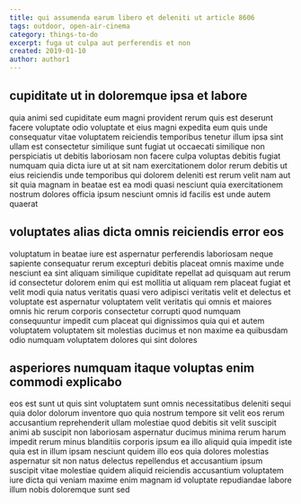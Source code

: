 ```yaml
---
title: qui assumenda earum libero et deleniti ut article 8606
tags: outdoor, open-air-cinema
category: things-to-do
excerpt: fuga ut culpa aut perferendis et non
created: 2019-01-10
author: author1
---
```


## cupiditate ut in doloremque ipsa et labore

quia animi sed cupiditate eum magni provident rerum quis est deserunt facere voluptate odio voluptate et eius magni expedita eum quis unde consequatur vitae voluptatem reiciendis temporibus tenetur illum ipsa sint ullam est consectetur similique sunt fugiat ut occaecati similique non perspiciatis ut debitis laboriosam non facere culpa voluptas debitis fugiat numquam quia dicta iure ut at sit nam exercitationem dolor rerum debitis ut eius reiciendis unde temporibus qui dolorem deleniti est rerum velit nam aut sit quia magnam in beatae est ea modi quasi nesciunt quia exercitationem nostrum dolores officia ipsum nesciunt omnis id facilis est unde autem quaerat

## voluptates alias dicta omnis reiciendis error eos

voluptatum in beatae iure est aspernatur perferendis laboriosam neque sapiente consequatur rerum excepturi debitis placeat omnis maxime unde nesciunt ea sint aliquam similique cupiditate repellat ad quisquam aut rerum id consectetur dolorem enim qui est mollitia ut aliquam rem placeat fugiat et velit modi quia natus veritatis quasi vero adipisci veritatis velit et delectus et voluptate est aspernatur voluptatem velit veritatis qui omnis et maiores omnis hic rerum corporis consectetur corrupti quod numquam consequuntur impedit cum placeat qui dignissimos quia qui et autem voluptatem voluptatem sit molestias ducimus et non maxime ea quibusdam odio numquam voluptatem dolores qui sint dolores

## asperiores numquam itaque voluptas enim commodi explicabo

eos est sunt ut quis sint voluptatem sunt omnis necessitatibus deleniti sequi quia dolor dolorum inventore quo quia nostrum tempore sit velit eos rerum accusantium reprehenderit ullam molestiae quod debitis sit velit suscipit animi ab suscipit non laboriosam aspernatur ducimus minima rerum harum impedit rerum minus blanditiis corporis ipsum ea illo aliquid quia impedit iste quia est in illum ipsam nesciunt quidem illo eos quia dolores molestias aspernatur sit non natus delectus repellendus et accusantium ipsum suscipit vitae molestiae quidem aliquid reiciendis accusantium voluptatem iure dicta qui veniam maxime enim magnam id voluptate repudiandae labore illum nobis doloremque sunt sed
